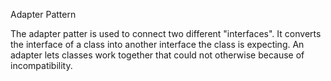 Adapter Pattern

The adapter patter is used to connect two different "interfaces". 
It converts the interface of a class into another interface the class is expecting. 
An adapter lets classes work together that could not otherwise because of incompatibility.  